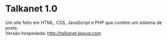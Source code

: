 # Talkanet 1.0
Um site feito em HTML, CSS, JavaScript e PHP que contém um sistema de posts.<br>
Versão hospedada: http://talkanet.kesug.com
